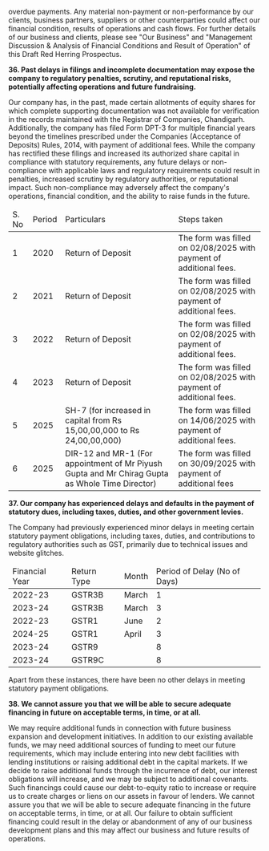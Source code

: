 overdue payments. Any material non-payment or non-performance by our clients, business partners, suppliers or other counterparties could affect our financial condition, results of operations and cash flows. For further details of our business and clients, please see "Our Business" and "Management Discussion & Analysis of Financial Conditions and Result of Operation" of this Draft Red Herring Prospectus.

**36. Past delays in filings and incomplete documentation may expose the company to regulatory penalties, scrutiny, and reputational risks, potentially affecting operations and future fundraising.**

Our company has, in the past, made certain allotments of equity shares for which complete supporting documentation was not available for verification in the records maintained with the Registrar of Companies, Chandigarh. Additionally, the company has filed Form DPT-3 for multiple financial years beyond the timelines prescribed under the Companies (Acceptance of Deposits) Rules, 2014, with payment of additional fees. While the company has rectified these filings and increased its authorized share capital in compliance with statutory requirements, any future delays or non-compliance with applicable laws and regulatory requirements could result in penalties, increased scrutiny by regulatory authorities, or reputational impact. Such non-compliance may adversely affect the company's operations, financial condition, and the ability to raise funds in the future.

<table><thead><tr><td>S. No</td><td>Period</td><td>Particulars</td><td>Steps taken</td></tr></thead><tbody><tr><td>1</td><td>2020</td><td>Return of Deposit</td><td>The form was filled on 02/08/2025 with payment of additional fees.</td></tr><tr><td>2</td><td>2021</td><td>Return of Deposit</td><td>The form was filled on 02/08/2025 with payment of additional fees.</td></tr><tr><td>3</td><td>2022</td><td>Return of Deposit</td><td>The form was filled on 02/08/2025 with payment of additional fees.</td></tr><tr><td>4</td><td>2023</td><td>Return of Deposit</td><td>The form was filled on 02/08/2025 with payment of additional fees.</td></tr><tr><td>5</td><td>2025</td><td>SH-7 (for increased in capital from Rs 15,00,00,000 to Rs 24,00,00,000)</td><td>The form was filled on 14/06/2025 with payment of additional fees.</td></tr><tr><td>6</td><td>2025</td><td>DIR-12 and MR-1 (For appointment of Mr Piyush Gupta and Mr Chirag Gupta as Whole Time Director)</td><td>The form was filled on 30/09/2025 with payment of additional fees</td></tr></tbody></table>

**37. Our company has experienced delays and defaults in the payment of statutory dues, including taxes, duties, and other government levies.**

The Company had previously experienced minor delays in meeting certain statutory payment obligations, including taxes, duties, and contributions to regulatory authorities such as GST, primarily due to technical issues and website glitches.

<table><thead><tr><td>Financial Year</td><td>Return Type</td><td>Month</td><td>Period of Delay (No of Days)</td></tr></thead><tbody><tr><td>2022-23</td><td>GSTR3B</td><td>March</td><td>1</td></tr><tr><td>2023-24</td><td>GSTR3B</td><td>March</td><td>3</td></tr><tr><td>2022-23</td><td>GSTR1</td><td>June</td><td>2</td></tr><tr><td>2024-25</td><td>GSTR1</td><td>April</td><td>3</td></tr><tr><td>2023-24</td><td>GSTR9</td><td></td><td>8</td></tr><tr><td>2023-24</td><td>GSTR9C</td><td></td><td>8</td></tr></tbody></table>

Apart from these instances, there have been no other delays in meeting statutory payment obligations.

**38. We cannot assure you that we will be able to secure adequate financing in future on acceptable terms, in time, or at all.**

We may require additional funds in connection with future business expansion and development initiatives. In addition to our existing available funds, we may need additional sources of funding to meet our future requirements, which may include entering into new debt facilities with lending institutions or raising additional debt in the capital markets. If we decide to raise additional funds through the incurrence of debt, our interest obligations will increase, and we may be subject to additional covenants. Such financings could cause our debt-to-equity ratio to increase or require us to create charges or liens on our assets in favour of lenders. We cannot assure you that we will be able to secure adequate financing in the future on acceptable terms, in time, or at all. Our failure to obtain sufficient financing could result in the delay or abandonment of any of our business development plans and this may affect our business and future results of operations.
